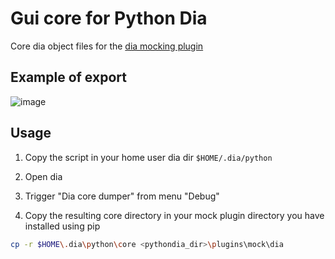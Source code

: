 # Gui core for Python Dia 

Core dia object files for the [dia mocking plugin](https://github.com/sosie-js/python-dia-mock-plugin) 

## Example of export

![image](https://user-images.githubusercontent.com/70700670/147677502-5b918b53-7b36-4e87-86c1-a0e9592d6ef2.png)


## Usage 

1. Copy the script in your home user dia dir `$HOME/.dia/python`

2. Open dia

3. Trigger "Dia core dumper" from menu "Debug"

4. Copy the resulting core directory in your mock plugin directory you have installed using pip
```bash
cp -r $HOME\.dia\python\core <pythondia_dir>\plugins\mock\dia
```
